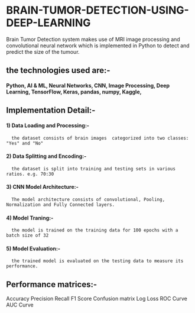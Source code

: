 # BRAIN-TUMOR-DETECTION-USING-DEEP-LEARNING

Brain Tumor Detection system makes use of MRI image processing and convolutional neural network which is implemented in Python to detect and
predict the size of the tumour.
## the technologies used are:-
#### Python, AI & ML, Neural Networks, CNN,  Image Processing, Deep Learning, TensorFlow, Keras, pandas, numpy, Kaggle, 

## Implementation Detail:-
#### 1) Data Loading and Processing:- 
      the dataset consists of brain images  categorized into two classes: "Yes" and "No"
#### 2) Data Splitting and Encoding:-
      the dataset is split into training and testing sets in various ratios. e.g. 70:30
#### 3) CNN Model Architecture:-
      The model architecture consists of convolutional, Pooling, Normalization and Fully Connected layers.
#### 4) Model Traning:-
      the model is trained on the training data for 100 epochs with a batch size of 32
#### 5) Model Evaluation:-
      the trained model is evaluated on the testing data to measure its performance.

## Performance matrices:-
Accuracy
Precision
Recall
F1 Score
Confusion matrix
Log Loss
ROC Curve 
AUC Curve
